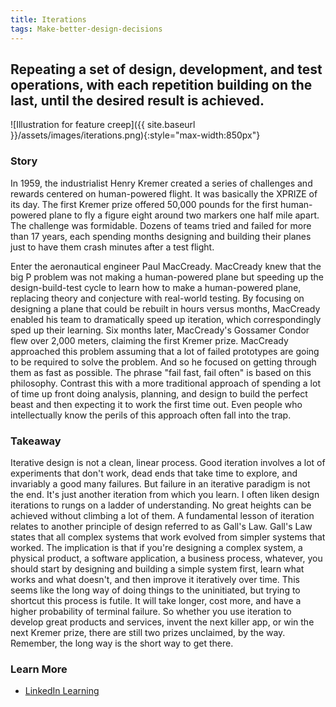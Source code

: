 ```yaml
---
title: Iterations
tags: Make-better-design-decisions
---
```


## Repeating a set of design, development, and test operations, with each repetition building on the last, until the desired result is achieved.

![Illustration for feature creep]({{ site.baseurl }}/assets/images/iterations.png){:style="max-width:850px"}

<!--more-->

### Story

In 1959, the industrialist Henry Kremer created a series of challenges and rewards centered on human-powered flight. It was basically the XPRIZE of its day. The first Kremer prize offered 50,000 pounds for the first human-powered plane to fly a figure eight around two markers one half mile apart. The challenge was formidable. Dozens of teams tried and failed for more than 17 years, each spending months designing and building their planes just to have them crash minutes after a test flight.

Enter the aeronautical engineer Paul MacCready. MacCready knew that the big P problem was not making a human-powered plane but speeding up the design-build-test cycle to learn how to make a human-powered plane, replacing theory and conjecture with real-world testing. By focusing on designing a plane that could be rebuilt in hours versus months, MacCready enabled his team to dramatically speed up iteration, which correspondingly sped up their learning. Six months later, MacCready's Gossamer Condor flew over 2,000 meters, claiming the first Kremer prize. MacCready approached this problem assuming that a lot of failed prototypes are going to be required to solve the problem. And so he focused on getting through them as fast as possible. The phrase "fail fast, fail often" is based on this philosophy. Contrast this with a more traditional approach of spending a lot of time up front doing analysis, planning, and design to build the perfect beast and then expecting it to work the first time out. Even people who intellectually know the perils of this approach often fall into the trap.

### Takeaway

Iterative design is not a clean, linear process. Good iteration involves a lot of experiments that don't work, dead ends that take time to explore, and invariably a good many failures. But failure in an iterative paradigm is not the end. It's just another iteration from which you learn. I often liken design iterations to rungs on a ladder of understanding. No great heights can be achieved without climbing a lot of them. A fundamental lesson of iteration relates to another principle of design referred to as Gall's Law. Gall's Law states that all complex systems that work evolved from simpler systems that worked. The implication is that if you're designing a complex system, a physical product, a software application, a business process, whatever, you should start by designing and building a simple system first, learn what works and what doesn't, and then improve it iteratively over time. This seems like the long way of doing things to the uninitiated, but trying to shortcut this process is futile. It will take longer, cost more, and have a higher probability of terminal failure. So whether you use iteration to develop great products and services, invent the next killer app, or win the next Kremer prize, there are still two prizes unclaimed, by the way. Remember, the long way is the short way to get there.

### Learn More

* [LinkedIn Learning](https://www.linkedin.com/learning/universal-principles-of-design/feature-creep)
